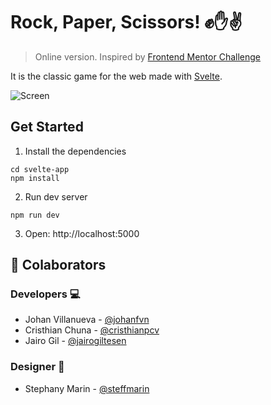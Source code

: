 # Rock, Paper, Scissors! ✊✋✌️

> Online version. Inspired by [Frontend Mentor Challenge](https://www.frontendmentor.io/challenges/rock-paper-scissors-game-pTgwgvgH)

It is the classic game for the web made with [Svelte](https://svelte.dev/).

![Screen](https://repository-images.githubusercontent.com/262674785/a54bde00-9d3d-11ea-9a05-c98ffd47c7f8)

## Get Started

1. Install the dependencies

```
cd svelte-app
npm install
```

2. Run dev server

```
npm run dev
```

3. Open: http://localhost:5000

## 👋 Colaborators

### Developers 💻

- Johan Villanueva - [@johanfvn](https://twitter.com/johanfvn)
- Cristhian Chuna - [@cristhianpcv](https://www.facebook.com/cristhianpcv)
- Jairo Gil - [@jairogiltesen](https://www.facebook.com/jairo.giltesen)

### Designer 🎨

- Stephany Marin - [@steffmarin](https://www.behance.net/stephanmarinc)
